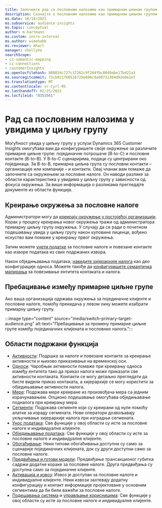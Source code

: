 ```yaml
---
title: Започните рад са пословним налозима као примарном циљном групом
description: Сазнајте о пословним налозима као примарном циљном групом Dynamics 365 Customer Insights.
ms.date: 10/19/2021
ms.subservice: audience-insights
ms.topic: conceptual
author: m-hartmann
ms.custom: intro-internal
ms.author: wimohabb
ms.reviewer: mhart
manager: shellyha
searchScope:
- ci-semantic-mapping
- ci-connections
- customerInsights
ms.openlocfilehash: 88882dc727c37262c9f204fbc8049abe17bd21a3
ms.sourcegitcommit: 73cb021760516729e696c9a90731304d92e0e1ef
ms.translationtype: MT
ms.contentlocale: sr-Cyrl-RS
ms.lasthandoff: 02/25/2022
ms.locfileid: "8353561"
---
```

# <a name="work-with-business-accounts-in-audience-insights"></a>Рад са пословним налозима у увидима у циљну групу

Могућност увида у циљну групу у услузи Dynamics 365 Customer Insights омогућава вам да конфигуришете своје окружење за различите примарне циљне групе: појединачне потрошаче (B-to-C) и пословне контакте (B-to-B). У B-to-C сценаријима, подаци су центрирани око појединаца. За B-to-B, примарна циљна група су пословни контакти – организације или компаније – и контакти. Овај чланак вам помаже да започнете са окружењем за пословне налоге. Он наводи разлике за области карактеристика у увидима у циљну групу у зависности од фокуса окружења. За више информација о разликама прегледајте документе из области функција. 

## <a name="create-an-environment-for-business-accounts"></a>Креирање окружења за пословне налоге

Администратори могу да [креирају окружење у постојећој организацији](create-environment.md). Корак у процесу креирања новог окружења тражи од администратора примарну циљну групу окружења. У случају да се ради о почетном подешавању увида у циљну групу након куповине лиценце, вођено искуство вам помаже у креирању првог окружења.

Затим можете [унети податке](data-sources.md) за пословне налоге и повезане контакте као изворе података из свих подржаних извора.

Након обједињавања података, [наведите хијерархије налога](relationships.md#set-up-account-hierarchies) као део конфигурације односа. Можете такође да [конфигуришете семантичка мапирања](semantic-mappings.md) за повезивање ентитета контаката и налога. 

## <a name="switch-between-primary-target-audience"></a>Пребацивање између примарне циљне групе

Ако ваша организација одржава окружења за појединачне клијенте и пословне налоге, помоћу прекидача у левом окну можете изабрати примарну циљну групу.

:::image type="content" source="media/switch-primary-target-audience.png" alt-text="Пребацивање за промену примарне циљне групе између појединачних клијената и пословних налога.":::

## <a name="supported-feature-areas"></a>Области подржани функција

- [Активности](activities.md): Подршка за налоге и повезане контакте за креирање активности и њихово приказивање на временској оси.
- [Односи](relationships.md): Чаробњак активности помаже при креирању односа између ентитета тако да приказ налога може приказати све активности контаката. Контакти се могу детаљно прегледати да бисте видели приказ контаката, а хијерархије се могу користити за обједињавање активности налога.
- [Мере](measures.md): Подржава мере креиране из произвођача мера са једним израчунавањем. Опционо подешавање омогућава обједињавање подналога при креирању мера.
- [Сегменти](segments.md): Подржава сегменте који су креирани од нуле помоћу алатке за израду сегмената. Нови оператори дозвољавају укључивање хијерархије налога при изградњи сегмената.
- [Унос података](data-sources.md): Све функције у овој области су исте за пословне налоге и индивидуалне клијенте.
- [Обједињавање података](data-unification.md): Све функције у овој области су исте за пословне налоге и индивидуалне клијенте.
- [Обогаћивање](enrichment-hub.md): Неки типови обогаћивања доступни су само за сценарије појединачних клијената, док су други доступни само за пословне налоге.
- [Предвиђања и готови модели](predictions-overview.md): Предвиђање трансакционог губитка садржи додатне кораке за пословне налоге. Друга предвиђања су доступна само за појединачне клијенте.
- [Активација и извоз](export-destinations.md): Извоз је доступан за пословне налоге и индивидуалне клијенте. Неки извози захтевају додатну конфигурацију и контакт информације пројектоване у основним сегментима да би били важећи за пословне налоге.
- [Подешавања система](system.md) и [управљање корисницима](permissions.md): Све функције у овој области су исте за пословне налоге и индивидуалне клијенте.

